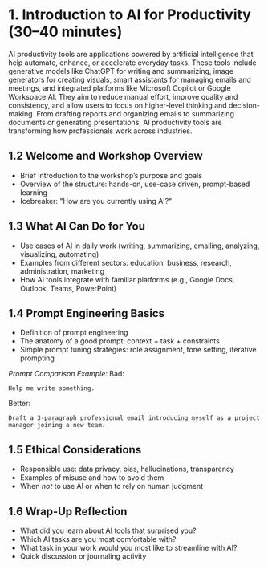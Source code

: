 # 1. Introduction to AI for Productivity (30–40 minutes)

AI productivity tools are applications powered by artificial intelligence that help automate, enhance, or accelerate everyday tasks. These tools include generative models like ChatGPT for writing and summarizing, image generators for creating visuals, smart assistants for managing emails and meetings, and integrated platforms like Microsoft Copilot or Google Workspace AI. They aim to reduce manual effort, improve quality and consistency, and allow users to focus on higher-level thinking and decision-making. From drafting reports and organizing emails to summarizing documents or generating presentations, AI productivity tools are transforming how professionals work across industries.

## 1.2 Welcome and Workshop Overview

- Brief introduction to the workshop’s purpose and goals
- Overview of the structure: hands-on, use-case driven, prompt-based learning
- Icebreaker: "How are you currently using AI?"

## 1.3 What AI Can Do for You

- Use cases of AI in daily work (writing, summarizing, emailing, analyzing, visualizing, automating)
- Examples from different sectors: education, business, research, administration, marketing
- How AI tools integrate with familiar platforms (e.g., Google Docs, Outlook, Teams, PowerPoint)

## 1.4 Prompt Engineering Basics

- Definition of prompt engineering
- The anatomy of a good prompt: context + task + constraints
- Simple prompt tuning strategies: role assignment, tone setting, iterative prompting

*Prompt Comparison Example:*
Bad: 
```text
Help me write something.
```
Better: 
```text
Draft a 3-paragraph professional email introducing myself as a project manager joining a new team.
```

## 1.5 Ethical Considerations

- Responsible use: data privacy, bias, hallucinations, transparency
- Examples of misuse and how to avoid them
- When *not* to use AI or when to rely on human judgment

## 1.6 Wrap-Up Reflection

- What did you learn about AI tools that surprised you?
- Which AI tasks are you most comfortable with?
- What task in your work would you most like to streamline with AI?
- Quick discussion or journaling activity

